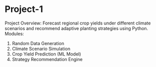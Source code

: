 # Project-1
Project Overview: Forecast regional crop yields under different climate scenarios and recommend adaptive planting strategies using Python. 
Modules: 
1. Random Data Generation
2. Climate Scenario Simulation
3. Crop Yield Prediction (ML Model)
4. Strategy Recommendation Engine

